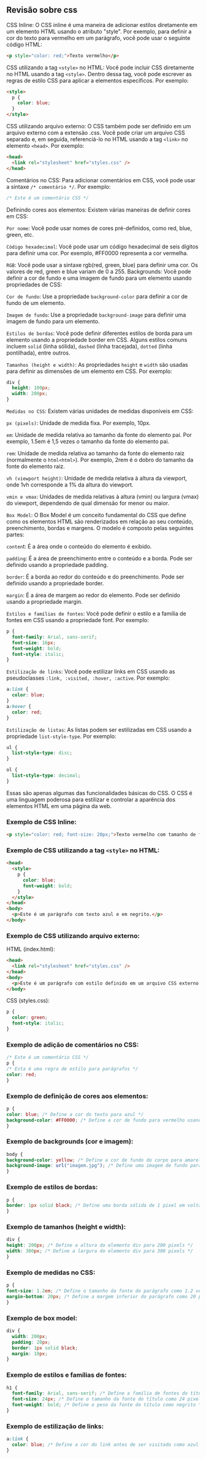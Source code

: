 ## Revisão sobre css

CSS Inline: O CSS inline é uma maneira de adicionar estilos diretamente em um elemento HTML usando o atributo "style". Por exemplo, para definir a cor do texto para vermelho em um parágrafo, você pode usar o seguinte código HTML:

```html
<p style="color: red;">Texto vermelho</p>
```

CSS utilizando a tag `<style>` no HTML: Você pode incluir CSS diretamente no HTML usando a tag `<style>`. 
Dentro dessa tag, você pode escrever as regras de estilo CSS para aplicar a elementos específicos. Por exemplo:

```html
<style>
  p {
    color: blue;
  }
</style>
```

CSS utilizando arquivo externo: O CSS também pode ser definido em um arquivo externo com a extensão .css. Você pode criar um arquivo CSS separado e, em seguida, referenciá-lo no HTML usando a tag `<link>` no elemento `<head>`. Por exemplo:


```html
<head>
  <link rel="stylesheet" href="styles.css" />
</head>
```

Comentários no CSS: Para adicionar comentários em CSS, você pode usar a sintaxe `/* comentário */`. Por exemplo:

```css
/* Este é um comentário CSS */
```

Definindo cores aos elementos: Existem várias maneiras de definir cores em CSS:

`Por nome`: Você pode usar nomes de cores pré-definidos, como red, blue, green, etc.

`Código hexadecimal`: Você pode usar um código hexadecimal de seis dígitos para definir uma cor. Por exemplo, #FF0000 representa a cor vermelha.

`RGB`: Você pode usar a sintaxe rgb(red, green, blue) para definir uma cor. Os valores de red, green e blue variam de 0 a 255.
Backgrounds: Você pode definir a cor de fundo e uma imagem de fundo para um elemento usando propriedades de CSS:

`Cor de fundo`: Use a propriedade `background-color` para definir a cor de fundo de um elemento.

`Imagem de fundo`: Use a propriedade `background-image` para definir uma imagem de fundo para um elemento.

`Estilos de bordas`: Você pode definir diferentes estilos de borda para um elemento usando a propriedade border em CSS. Alguns estilos comuns incluem `solid` (linha sólida), `dashed` (linha tracejada), `dotted` (linha pontilhada), entre outros.

`Tamanhos (height e width)`: As propriedades `height` e `width` são usadas para definir as dimensões de um elemento em CSS. Por exemplo:

```css
div {
  height: 100px;
  width: 200px;
}
```

`Medidas no CSS`: Existem várias unidades de medidas disponíveis em CSS:

`px (pixels)`: Unidade de medida fixa. Por exemplo, 10px.

`em`: Unidade de medida relativa ao tamanho da fonte do elemento pai. Por exemplo, 1.5em é 1,5 vezes o tamanho da fonte do elemento pai.

`rem`: Unidade de medida relativa ao tamanho da fonte do elemento raiz (normalmente o `html<html>`). Por exemplo, 2rem é o dobro do tamanho da fonte do elemento raiz.

`vh (viewport height)`: Unidade de medida relativa à altura da viewport, onde 1vh corresponde a 1% da altura do viewport.

`vmin e vmax`: Unidades de medida relativas à altura (vmin) ou largura (vmax) do viewport, dependendo de qual dimensão for menor ou maior.


`Box Model`: O Box Model é um conceito fundamental do CSS que define como os elementos HTML são renderizados em relação ao seu conteúdo, preenchimento, bordas e margens. O modelo é composto pelas seguintes partes:

`conten`t: É a área onde o conteúdo do elemento é exibido.

`padding`: É a área de preenchimento entre o conteúdo e a borda. Pode ser definido usando a propriedade padding.

`border`: É a borda ao redor do conteúdo e do preenchimento. Pode ser definido usando a propriedade border.

`margin`: É a área de margem ao redor do elemento. Pode ser definido usando a propriedade margin.

`Estilos e famílias de fontes`: Você pode definir o estilo e a família de fontes em CSS usando a propriedade font. Por exemplo:

```css
p {
  font-family: Arial, sans-serif;
  font-size: 16px;
  font-weight: bold;
  font-style: italic;
}
```

`Estilização de links`: Você pode estilizar links em CSS usando as pseudoclasses `:link, :visited, :hover, :active`. Por exemplo:

```css
a:link {
  color: blue;
}
a:hover {
  color: red;
}
```

`Estilização de listas`: As listas podem ser estilizadas em CSS usando a propriedade `list-style-type`. Por exemplo:

```css
ul {
  list-style-type: disc;
}

ol {
  list-style-type: decimal;
}
```

Essas são apenas algumas das funcionalidades básicas do CSS. O CSS é uma linguagem poderosa para estilizar e controlar a aparência dos elementos HTML em uma página da web.

### Exemplo de CSS Inline:

```html
<p style="color: red; font-size: 20px;">Texto vermelho com tamanho de fonte de 20 pixels.</p>
```

### Exemplo de CSS utilizando a tag `<style>` no HTML:

```html
<head>
  <style>
    p {
      color: blue;
      font-weight: bold;
    }
  </style>
</head>
<body>
  <p>Este é um parágrafo com texto azul e em negrito.</p>
</body>
```

### Exemplo de CSS utilizando arquivo externo:

HTML (index.html):

```html
<head>
  <link rel="stylesheet" href="styles.css" />
</head>
<body>
  <p>Este é um parágrafo com estilo definido em um arquivo CSS externo.</p>
</body>
```

CSS (styles.css):

```css
p {
  color: green;
  font-style: italic;
}
```

### Exemplo de adição de comentários no CSS:

```css
/* Este é um comentário CSS */
p {
/* Esta é uma regra de estilo para parágrafos */
color: red;
}
```

### Exemplo de definição de cores aos elementos:

```css
p {
color: blue; /* Define a cor do texto para azul */
background-color: #FF0000; /* Define a cor de fundo para vermelho usando código hexadecimal */
}
```

### Exemplo de backgrounds (cor e imagem):

```css
body {
background-color: yellow; /* Define a cor de fundo do corpo para amarelo */
background-image: url("imagem.jpg"); /* Define uma imagem de fundo para o corpo */
}
```

### Exemplo de estilos de bordas:

```css
p {
border: 1px solid black; /* Define uma borda sólida de 1 pixel em volta do parágrafo */
}
```

### Exemplo de tamanhos (height e width):

```css
div {
height: 200px; /* Define a altura do elemento div para 200 pixels */
width: 300px; /* Define a largura do elemento div para 300 pixels */
}
```

### Exemplo de medidas no CSS:

```css
p {
font-size: 1.2em; /* Define o tamanho da fonte do parágrafo como 1.2 vezes o tamanho da fonte do elemento pai */
margin-bottom: 20px; /* Define a margem inferior do parágrafo como 20 pixels */
}
```

### Exemplo de box model:

```css
div {
  width: 200px;
  padding: 20px;
  border: 1px solid black;
  margin: 10px;
}
```

### Exemplo de estilos e famílias de fontes:

```css
h1 {
  font-family: Arial, sans-serif; /* Define a família de fontes do título como Arial ou qualquer fonte sans-serif disponível */
  font-size: 24px; /* Define o tamanho da fonte do título como 24 pixels */
  font-weight: bold; /* Define o peso da fonte do título como negrito */
}
```

### Exemplo de estilização de links:

```css
a:link {
  color: blue; /* Define a cor do link antes de ser visitado como azul */
}
```
